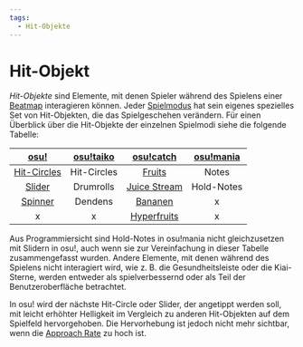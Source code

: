 ```yaml
---
tags:
  - Hit-Objekte
---
```


# Hit-Objekt

*Hit-Objekte* sind Elemente, mit denen Spieler während des Spielens einer [Beatmap](/wiki/Beatmap) interagieren können. Jeder [Spielmodus](/wiki/Game_mode) hat sein eigenes spezielles Set von Hit-Objekten, die das Spielgeschehen verändern. Für einen Überblick über die Hit-Objekte der einzelnen Spielmodi siehe die folgende Tabelle:

| [osu!](/wiki/Game_mode/osu!) | [osu!taiko](/wiki/Game_mode/osu!taiko) | [osu!catch](/wiki/Game_mode/osu!catch) | [osu!mania](/wiki/Game_mode/osu!mania) |
| :-: | :-: | :-: | :-: |
| [Hit-Circles](/wiki/Hit_object/Hit_circle) | Hit-Circles | [Fruits](/wiki/Hit_object/Fruit) | Notes |
| [Slider](/wiki/Hit_object/Slider) | Drumrolls | [Juice Stream](/wiki/Hit_object/Juice_stream) | Hold-Notes |
| [Spinner](/wiki/Hit_object/Spinner) | Dendens | [Bananen](/wiki/Hit_object/Banana) | x |
| x | x | [Hyperfruits](/wiki/Hit_object/Hyperfruit) | x |

Aus Programmiersicht sind Hold-Notes in osu!mania nicht gleichzusetzen mit Slidern in osu!, auch wenn sie zur Vereinfachung in dieser Tabelle zusammengefasst wurden. Andere Elemente, mit denen während des Spielens nicht interagiert wird, wie z. B. die Gesundheitsleiste oder die Kiai-Sterne, werden entweder als spielverbessernd oder als Teil der Benutzeroberfläche betrachtet.

In osu! wird der nächste Hit-Circle oder Slider, der angetippt werden soll, mit leicht erhöhter Helligkeit im Vergleich zu anderen Hit-Objekten auf dem Spielfeld hervorgehoben. Die Hervorhebung ist jedoch nicht mehr sichtbar, wenn die [Approach Rate](/wiki/Beatmapping/Approach_rate) zu hoch ist.
